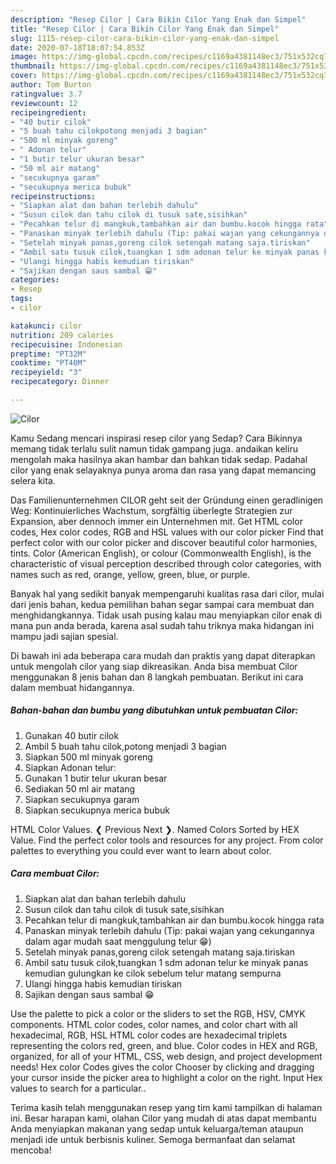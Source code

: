 ```yaml
---
description: "Resep Cilor | Cara Bikin Cilor Yang Enak dan Simpel"
title: "Resep Cilor | Cara Bikin Cilor Yang Enak dan Simpel"
slug: 1115-resep-cilor-cara-bikin-cilor-yang-enak-dan-simpel
date: 2020-07-18T18:07:54.853Z
image: https://img-global.cpcdn.com/recipes/c1169a4381148ec3/751x532cq70/cilor-foto-resep-utama.jpg
thumbnail: https://img-global.cpcdn.com/recipes/c1169a4381148ec3/751x532cq70/cilor-foto-resep-utama.jpg
cover: https://img-global.cpcdn.com/recipes/c1169a4381148ec3/751x532cq70/cilor-foto-resep-utama.jpg
author: Tom Burton
ratingvalue: 3.7
reviewcount: 12
recipeingredient:
- "40 butir cilok"
- "5 buah tahu cilokpotong menjadi 3 bagian"
- "500 ml minyak goreng"
- " Adonan telur"
- "1 butir telur ukuran besar"
- "50 ml air matang"
- "secukupnya garam"
- "secukupnya merica bubuk"
recipeinstructions:
- "Siapkan alat dan bahan terlebih dahulu"
- "Susun cilok dan tahu cilok di tusuk sate,sisihkan"
- "Pecahkan telur di mangkuk,tambahkan air dan bumbu.kocok hingga rata"
- "Panaskan minyak terlebih dahulu (Tip: pakai wajan yang cekungannya dalam agar mudah saat menggulung telur 😁)"
- "Setelah minyak panas,goreng cilok setengah matang saja.tiriskan"
- "Ambil satu tusuk cilok,tuangkan 1 sdm adonan telur ke minyak panas kemudian gulungkan ke cilok sebelum telur matang sempurna"
- "Ulangi hingga habis kemudian tiriskan"
- "Sajikan dengan saus sambal 😁"
categories:
- Resep
tags:
- cilor

katakunci: cilor 
nutrition: 209 calories
recipecuisine: Indonesian
preptime: "PT32M"
cooktime: "PT40M"
recipeyield: "3"
recipecategory: Dinner

---
```



![Cilor](https://img-global.cpcdn.com/recipes/c1169a4381148ec3/751x532cq70/cilor-foto-resep-utama.jpg)

Kamu Sedang mencari inspirasi resep cilor yang Sedap? Cara Bikinnya memang tidak terlalu sulit namun tidak gampang juga. andaikan keliru mengolah maka hasilnya akan hambar dan bahkan tidak sedap. Padahal cilor yang enak selayaknya punya aroma dan rasa yang dapat memancing selera kita.

Das Familienunternehmen CILOR geht seit der Gründung einen geradlinigen Weg: Kontinuierliches Wachstum, sorgfältig überlegte Strategien zur Expansion, aber dennoch immer ein Unternehmen mit. Get HTML color codes, Hex color codes, RGB and HSL values with our color picker Find that perfect color with our color picker and discover beautiful color harmonies, tints. Color (American English), or colour (Commonwealth English), is the characteristic of visual perception described through color categories, with names such as red, orange, yellow, green, blue, or purple.

Banyak hal yang sedikit banyak mempengaruhi kualitas rasa dari cilor, mulai dari jenis bahan, kedua pemilihan bahan segar sampai cara membuat dan menghidangkannya. Tidak usah pusing kalau mau menyiapkan cilor enak di mana pun anda berada, karena asal sudah tahu triknya maka hidangan ini mampu jadi sajian spesial.


Di bawah ini ada beberapa cara mudah dan praktis yang dapat diterapkan untuk mengolah cilor yang siap dikreasikan. Anda bisa membuat Cilor menggunakan 8 jenis bahan dan 8 langkah pembuatan. Berikut ini cara dalam membuat hidangannya.

<!--inarticleads1-->

##### Bahan-bahan dan bumbu yang dibutuhkan untuk pembuatan Cilor:

1. Gunakan 40 butir cilok
1. Ambil 5 buah tahu cilok,potong menjadi 3 bagian
1. Siapkan 500 ml minyak goreng
1. Siapkan  Adonan telur:
1. Gunakan 1 butir telur ukuran besar
1. Sediakan 50 ml air matang
1. Siapkan secukupnya garam
1. Siapkan secukupnya merica bubuk


HTML Color Values. ❮ Previous Next ❯. Named Colors Sorted by HEX Value. Find the perfect color tools and resources for any project. From color palettes to everything you could ever want to learn about color. 

<!--inarticleads2-->

##### Cara membuat Cilor:

1. Siapkan alat dan bahan terlebih dahulu
1. Susun cilok dan tahu cilok di tusuk sate,sisihkan
1. Pecahkan telur di mangkuk,tambahkan air dan bumbu.kocok hingga rata
1. Panaskan minyak terlebih dahulu (Tip: pakai wajan yang cekungannya dalam agar mudah saat menggulung telur 😁)
1. Setelah minyak panas,goreng cilok setengah matang saja.tiriskan
1. Ambil satu tusuk cilok,tuangkan 1 sdm adonan telur ke minyak panas kemudian gulungkan ke cilok sebelum telur matang sempurna
1. Ulangi hingga habis kemudian tiriskan
1. Sajikan dengan saus sambal 😁


Use the palette to pick a color or the sliders to set the RGB, HSV, CMYK components. HTML color codes, color names, and color chart with all hexadecimal, RGB, HSL HTML color codes are hexadecimal triplets representing the colors red, green, and blue. Color codes in HEX and RGB, organized, for all of your HTML, CSS, web design, and project development needs! Hex color Codes gives the color Chooser by clicking and dragging your cursor inside the picker area to highlight a color on the right. Input Hex values to search for a particular.. 

Terima kasih telah menggunakan resep yang tim kami tampilkan di halaman ini. Besar harapan kami, olahan Cilor yang mudah di atas dapat membantu Anda menyiapkan makanan yang sedap untuk keluarga/teman ataupun menjadi ide untuk berbisnis kuliner. Semoga bermanfaat dan selamat mencoba!
